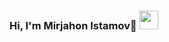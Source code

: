 ### Hi, I'm Mirjahon Istamov👋 <img src = "https://media2.giphy.com/media/v1.Y2lkPTc5MGI3NjExaGl3cXgzYWUwbDMyMDdkNGdoamJmeWdoMHlmcDljOGF5NGNzdnIyNSZlcD12MV9pbnRlcm5hbF9naWZfYnlfaWQmY3Q9cw/gM5qFksULw54NMWyry/giphy.gif" width = "30px">

